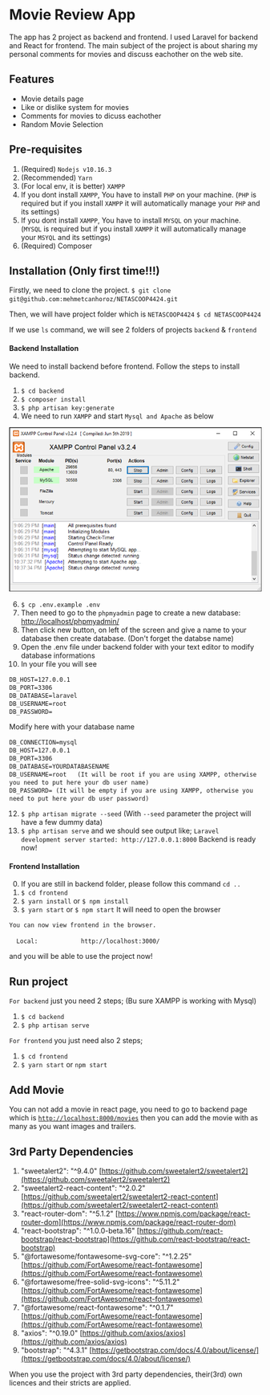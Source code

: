 # Movie Review App
The app has 2 project as backend and frontend. I used Laravel for backend and  React for frontend. The main subject of the project is about sharing my personal comments for movies and discuss eachother on the web site. 

## Features  
- Movie details page
- Like or dislike system for movies
- Comments for movies to dicuss eachother
- Random Movie Selection

## Pre-requisites
1. (Required) `Nodejs v10.16.3`
2. (Recommended) `Yarn`
3. (For local env, it is better) `XAMPP`
4. If you dont install `XAMPP`, You have to install `PHP` on your machine. (`PHP` is required but if you install `XAMPP` it will automatically manage your `PHP` and its settings)
5. If you dont install `XAMPP`, You have to install `MYSQL` on your machine. (`MYSQL` is required but if you install `XAMPP` it will automatically manage your `MSYQL` and its settings)
6.  (Required) Composer

## Installation (Only first time!!!)
Firstly, we need to clone the project.
`$ git clone git@github.com:mehmetcanhoroz/NETASCOOP4424.git`

Then, we will have project folder which is `NETASCOOP4424`
`$ cd NETASCOOP4424`

If we use `ls` command, we will see 2 folders of projects `backend` & `frontend`

#### Backend Installation
We need to install backend before frontend. Follow the steps to install backend.
1. `$ cd backend`
2. `$ composer install`
3. `$ php artisan key:generate`
4. We need to run `XAMPP` and start `Mysql and Apache` as below

![Image XAMPP](https://raw.githubusercontent.com/mehmetcanhoroz/NETASCOOP4424/master/mysql.png)


6. `$ cp .env.example .env`
7. Then need to go to the `phpmyadmin` page to create a new database: [http://localhost/phpmyadmin/](http://localhost/phpmyadmin/)
8. Then click new button, on left of the screen and give a name to your database then create database. (Don't forget the databse name)
9. Open the .env file under backend folder with your text editor to modify database informations
10. In your file you will see 
``` DB_CONNECTION=mysql  
DB_HOST=127.0.0.1  
DB_PORT=3306  
DB_DATABASE=laravel  
DB_USERNAME=root  
DB_PASSWORD=
```
Modify here with your database name
```
DB_CONNECTION=mysql  
DB_HOST=127.0.0.1  
DB_PORT=3306  
DB_DATABASE=YOURDATABASENAME  
DB_USERNAME=root   (It will be root if you are using XAMPP, otherwise you need to put here your db user name)
DB_PASSWORD= (It will be empty if you are using XAMPP, otherwise you need to put here your db user password)
```
12. `$ php artisan migrate --seed` (With `--seed` parameter the project will have a few dummy data)
13. `$ php artisan serve` and we should see output like;
`Laravel development server started: http://127.0.0.1:8000`
Backend is ready now!

#### Frontend Installation
0. If you are still in backend folder, please follow this command `cd ..`
1. `$ cd frontend`
2. `$ yarn install` or `$ npm install`
3. `$ yarn start` or `$ npm start` It will need to open the browser
```
You can now view frontend in the browser.        

  Local:            http://localhost:3000/    
```

and you will be able to use the project now!

## Run project
`For backend` just you need 2 steps; (Bu sure XAMPP is working with Mysql)
1. `$ cd backend`
2. `$ php artisan serve`

`For frontend` you just need also 2 steps;
1. `$ cd frontend`
2. `$ yarn start` or `npm start`

## Add Movie
You can not add a movie in react page, you need to go to backend page which is [`http://localhost:8000/movies`](http://localhost:8000/movies) then you can add the movie with as many as you want images and trailers.

## 3rd Party Dependencies

1. "sweetalert2": "^9.4.0" [https://github.com/sweetalert2/sweetalert2](https://github.com/sweetalert2/sweetalert2)
2. "sweetalert2-react-content": "^2.0.2" [https://github.com/sweetalert2/sweetalert2-react-content](https://github.com/sweetalert2/sweetalert2-react-content)
3. "react-router-dom": "^5.1.2" [https://www.npmjs.com/package/react-router-dom](https://www.npmjs.com/package/react-router-dom)
4. "react-bootstrap": "^1.0.0-beta.16" [https://github.com/react-bootstrap/react-bootstrap](https://github.com/react-bootstrap/react-bootstrap)
5. "@fortawesome/fontawesome-svg-core": "^1.2.25" [https://github.com/FortAwesome/react-fontawesome](https://github.com/FortAwesome/react-fontawesome)
6. "@fortawesome/free-solid-svg-icons": "^5.11.2" [https://github.com/FortAwesome/react-fontawesome](https://github.com/FortAwesome/react-fontawesome)
7. "@fortawesome/react-fontawesome": "^0.1.7" [https://github.com/FortAwesome/react-fontawesome](https://github.com/FortAwesome/react-fontawesome)
8. "axios": "^0.19.0" [https://github.com/axios/axios](https://github.com/axios/axios)
9. "bootstrap": "^4.3.1" [https://getbootstrap.com/docs/4.0/about/license/](https://getbootstrap.com/docs/4.0/about/license/)

When you use the project with 3rd party dependencies, their(3rd) own licences and their stricts are applied.